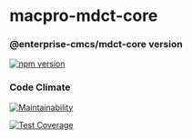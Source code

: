 # macpro-mdct-core

### @enterprise-cmcs/mdct-core version
[![npm version](https://badge.fury.io/js/@enterprise-cmcs%2Fmdct-core.svg)](https://badge.fury.io/js/@enterprise-cmcs%2Fmdct-core)

### Code Climate
[![Maintainability](https://api.codeclimate.com/v1/badges/3dd8c47fb161adc36946/maintainability)](https://codeclimate.com/repos/64f79f2cb94c0076558d5147/maintainability)

[![Test Coverage](https://api.codeclimate.com/v1/badges/3dd8c47fb161adc36946/test_coverage)](https://codeclimate.com/repos/64f79f2cb94c0076558d5147/test_coverage)